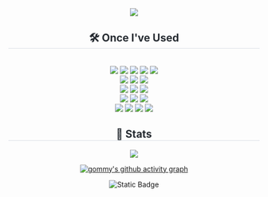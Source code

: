 <div align= "center">
    <img src="https://capsule-render.vercel.app/api?type=waving&color=0:72d3ab,100:003549&height=180&text=Welcom!%20Heerae's%20Github%20👋&animation=&fontColor=ffffff&fontSize=40" />
    </div>
    <div align= "center">
    <h2 style="border-bottom: 1px solid #d8dee4; color: #282d33;"> 🛠️ Once I've Used </h2> <br> 
    <div style="margin: 0 auto; text-align: center;" align= "center"> <img src="https://img.shields.io/badge/Python-3776AB?style=flat&logo=Python&logoColor=white">
          <img src="https://img.shields.io/badge/PyTorch-EE4C2C?style=flat&logo=PyTorch&logoColor=white">
          <img src="https://img.shields.io/badge/Tensorflow-FF6F00?style=flat&logo=Tensorflow&logoColor=white">
          <img src="https://img.shields.io/badge/Keras-D00000?style=flat&logo=Keras&logoColor=white">
          <img src="https://img.shields.io/badge/Flask-000000?style=flat&logo=Flask&logoColor=white">
          <br/><img src="https://img.shields.io/badge/C++-00599C?style=flat&logo=C%2B%2B&logoColor=white">
          <img src="https://img.shields.io/badge/Linux-FCC624?style=flat&logo=Linux&logoColor=white">
	  <img src="https://img.shields.io/badge/Raspberry%20Pi-A22846?style=flat&logo=Raspberry%20Pi&logoColor=white">
          <br/><img src="https://img.shields.io/badge/Java-007396?style=flat&logo=Java&logoColor=white">
          <img src="https://img.shields.io/badge/Spring Boot-6DB33F?style=flat&logo=springboot&logoColor=white">
          <img src="https://img.shields.io/badge/MySQL-4479A1?style=flat&logo=MySQL&logoColor=white">
	  <br/><img src="https://img.shields.io/badge/Amazon AWS-232F3E?style=flat&logo=amazonaws&logoColor=white">
	  <img src="https://img.shields.io/badge/Amazon EC2-FF9900?style=flat&logo=amazonec2&logoColor=white">
	  <img src="https://img.shields.io/badge/Amazon%20RDS-527FFF?style=flat&logo=amazonrds&logoColor=white">
          <br/><img src="https://img.shields.io/badge/Git-F05032?style=flat&logo=Git&logoColor=white">
          <img src="https://img.shields.io/badge/Github-181717?style=flat&logo=Github&logoColor=white">
          <img src="https://img.shields.io/badge/Notion-000000?style=flat&logo=Notion&logoColor=white">
          <img src="https://img.shields.io/badge/Slack-4A154B?style=flat&logo=Slack&logoColor=white">
          <br/></div>
    </div>
    <div align= "center"> 
    <h2 style="border-bottom: 1px solid #d8dee4; color: #282d33;"> 🏅 Stats </h2> <div align= "center"><img src="https://github-readme-stats.vercel.app/api/top-langs/?username=gommy15&layout=compact"/>
    	</div> 
</div>
    
<!--### Hi there 👋-->
<div align=center>

[![gommy's github activity graph](https://github-readme-activity-graph.vercel.app/graph?username=gommy15&theme=vue)](https://github.com/ashutosh00710/github-readme-activity-graph)

<!--![gommy's Top Langs](https://github-readme-stats.vercel.app/api/top-langs/?username=gommy15&layout=compact)-->

<!--[![gommy's github activity graph](https://github-readme-activity-graph.vercel.app/graph?username=gommy15&theme=vue)](https://github.com/ashutosh00710/github-readme-activity-graph)-->

 ![Static Badge](https://img.shields.io/badge/velog-20C997.svg?style=flat&logo=Velog&logoColor=white&link=https%3A%2F%2Fvelog.io%2F%40dlgmlfo04%2Fposts)

	
</div>

<!--
**gommy15/gommy15** is a ✨ _special_ ✨ repository because its `README.md` (this file) appears on your GitHub profile.

Here are some ideas to get you started:

- 🔭 I’m currently working on ...
- 🌱 I’m currently learning ...
- 👯 I’m looking to collaborate on ...
- 🤔 I’m looking for help with ...
- 💬 Ask me about ...
- 📫 How to reach me: ...
- 😄 Pronouns: ...
- ⚡ Fun fact: ...
-->
